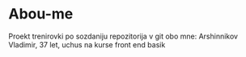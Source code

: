 # Abou-me
Proekt trenirovki po sozdaniju repozitorija v git
obo mne: 
Arshinnikov Vladimir, 
37 let, 
uchus na kurse front end basik
